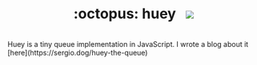 <h1 align="center">:octopus: huey &nbsp; <img src="https://api.travis-ci.org/smendoza787/huey.svg?branch=master" /></h1>
<br>
Huey is a tiny queue implementation in JavaScript. I wrote a blog about it [here](https://sergio.dog/huey-the-queue)
